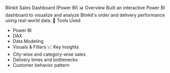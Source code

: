Blinkit Sales Dashboard (Power BI)
📊 Overview
Built an interactive Power BI dashboard to visualize and analyze Blinkit's order and delivery performance using real-world data.
🔧 Tools Used
- Power BI
- DAX
- Data Modeling
- Visuals & Filters
📈 Key Insights
- City-wise and category-wise sales
- Delivery times and bottlenecks
- Customer behavior pattern
